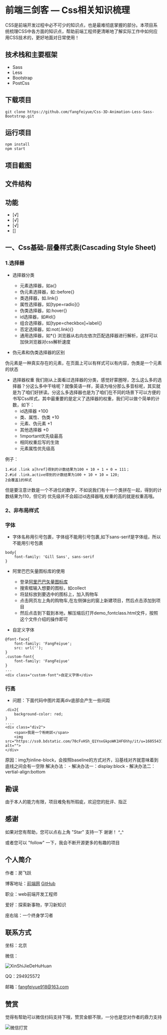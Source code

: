 # 前端三剑客 — Css相关知识梳理
CSS是前端开发过程中必不可少的知识点，也是最难彻底掌握的部分。本项目系统梳理CSS中各方面的知识点，帮助前端工程师更清晰地了解实际工作中如何应用CSS技术的，更好地面对日常使用！

## 技术栈和主要框架
- Sass
- Less
- Bootstrap
- PostCss

## 下载项目
```
git clone https://github.com/fangfeiyue/Css-3D-Animation-Less-Sass-Bootstrap.git
```
## 运行项目
```
npm install
npm start
```
## 项目截图
## 文件结构
## 功能
- [√]
- [√]
- [√]
- [] 
## 一、Css基础-层叠样式表(Cascading Style Sheet)
### 1.选择器
- 选择器分类
    - 元素选择器，如a{}
    - 伪元素选择器，如::before{}
    - 类选择器，如.link{}
    - 属性选择器，如[type=radio]{}
    - 伪类选择器，如:hover{}
    - id选择器，如#id{}
    - 组合选择器，如[type=checkbox]+label{}
    - 否定选择器，如:not(.link){}
    - 通用选择器，如*{}
浏览器从右向左依次匹配选择器进行解析，这样可以加快浏览器对css解析速度

- 伪元素和伪类选择器的区别

伪元素是一种真实存在的元素，在页面上可以有样式可以有内容，伪类是一个元素的状态

- 选择器权重
我们刚从上面看过选择器的分类，感觉好蒙圈呀，怎么这么多的选择器？分这么多中干啥呢？就像英语一样，英语为啥分那么多音标呢，其实就是为了咱们好拼读。分这么多选择器也是为了咱们在不同的场景下可以方便的书写Css样式，其中最重要的是定义了选择器的权重，我们可以做个简单的计数，如下：
    - id选择器 +100
    - 类、属性、伪类 +10
    - 元素、伪元素 +1
    - 其他选择器 +0
    - !important优先级最高
    - 相同权重后写的生效
    - 元素属性优先级高

例子：
```
1.#id .link a[href]得到的计数结果为100 + 10 + 1 + 0 = 111；
2.#id .link.active得到的计数结果为100 + 10 + 10 = 120;
2会覆盖1的样式
```
但是要注意计数是一个不进位的数字，不如说我们有十一个类拼在一起，得到的计数结果为110，但它的
优先级并不会超过id选择器哦,权重的高的就是权重高哦。

### 2、非布局样式
### 字体
- 字体名称用引号包裹，字体组不能用引号包裹,如下sans-serif是字体组，所以不能用引号包裹
```
body{
    font-family: 'Gill Sans', sans-serif
}
```

- 阿里巴巴矢量图标库的使用
    - 登录[阿里巴巴矢量图标库](http://iconfont.cn/)
    - 搜索框输入想要的图标，如collect
    - 将鼠标放到要选中的图标上，加入购物车
    - 点击网页左上角的购物车,在左侧弹出的窗上新建项目，然后点击添加到项目
    - 然后点击到下载到本地，解压缩后打开demo_fontclass.html文件，按照这个文件介绍的操作即可

- 自定义字体
```
@font-face{
    font-family: 'FangFeiyue';
    src: url('');
}
.custom-font{
    font-family: 'FangFeiyue'
}
...
<div class="custom-font">自定义字体</div>
```
### 行高
- 问题：下面代码中图片距离div底部会产生一些间距
```
.div2{
    background-color: red;
}
....
<div class="div2">
    <span>我是一个粉刷匠</span>
    <img src="https://ss0.bdstatic.com/70cFvHSh_Q1YnxGkpoWK1HF6hhy/it/u=160554372,288864420&fm=27&gp=0.jpg" alt="">
</div>
```
原因：img为inline-block，会按照baseline的方式对齐，沿基线对齐就意味着到底线之间会有一空隙
解决办法：
    - 解决办法一：display:block
    - 解决办法二：vertial-align:bottom

## 勘误
由于本人的能力有限，项目难免有所瑕疵，欢迎您的批评、指正
## 感谢
如果对您有帮助，您可以点右上角 "Star" 支持一下 谢谢！ ^_^

或者您可以 "follow" 一下，我会不断开源更多的有趣的项目
## 个人简介
作者：房飞跃

博客地址：[前端网](http://www.qdfuns.com/house/31986/note) [GitHub](https://github.com/fangfeiyue)

职业：web前端开发工程师

爱好：探索新事物，学习新知识

座右铭：一个终身学习者

## 联系方式
坐标：北京

微信：

![XinShiJieDeHuHuan](http://note.youdao.com/yws/public/resource/c2361265179a03449f6d52397fd50033/xmlnote/100D55934BB446839482D3EA0CDC3E8D/17820)

QQ：294925572

邮箱：fangfeiyue918@163.com
## 赞赏
觉得有帮助可以微信扫码支持下哦，赞赏金额不限，一分也是您对作者的鼎力支持

![微信打赏](http://note.youdao.com/yws/public/resource/c2361265179a03449f6d52397fd50033/xmlnote/D77744C8EC944CF6AA232272CBC5CF6D/17828)
